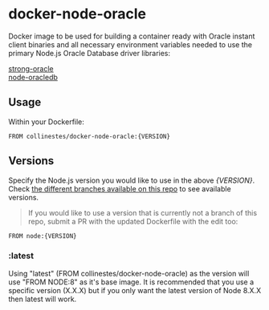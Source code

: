 # docker-node-oracle

Docker image to be used for building a container ready with Oracle instant client binaries and all necessary environment variables needed to use the primary Node.js Oracle Database driver libraries:

[strong-oracle](https://github.com/strongloop/strong-oracle)  
[node-oracledb](https://github.com/oracle/node-oracledb)


## Usage

Within your Dockerfile:

```
FROM collinestes/docker-node-oracle:{VERSION}
```


## Versions

Specify the Node.js version you would like to use in the above *{VERSION}*.  Check [the different branches available on this repo](https://github.com/CollinEstes/docker-node-oracle/branches) to see available versions.

>If you would like to use a version that is currently not a branch of this repo, submit a PR with the updated Dockerfile with the edit too:

```
FROM node:{VERSION}
```

### :latest


Using "latest" (FROM collinestes/docker-node-oracle) as the version will use "FROM NODE:8" as it's base image.  It is recommended that you use a specific version (X.X.X) but if you only want the latest version of Node 8.X.X then latest will work.

